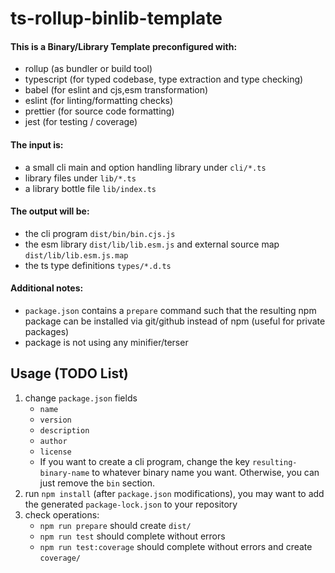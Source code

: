 # ts-rollup-binlib-template

#### This is a Binary/Library Template preconfigured with:
* rollup (as bundler or build tool)
* typescript (for typed codebase, type extraction and type checking)
* babel (for eslint and cjs,esm transformation)
* eslint (for linting/formatting checks)
* prettier (for source code formatting)
* jest (for testing / coverage)

#### The input is:
* a small cli main and option handling library under `cli/*.ts`
* library files under `lib/*.ts`
* a library bottle file `lib/index.ts`

#### The output will be:
* the cli program `dist/bin/bin.cjs.js`
* the esm library `dist/lib/lib.esm.js` and external source map `dist/lib/lib.esm.js.map`
* the ts type definitions `types/*.d.ts`

#### Additional notes:
* `package.json` contains a `prepare` command such that the resulting npm package can be installed via git/github instead of npm (useful for private packages)
* package is not using any minifier/terser

## Usage (TODO List)

1. change `package.json` fields
   * `name`
   * `version`
   * `description`
   * `author`
   * `license`
   * If you want to create a cli program, change the key `resulting-binary-name` to whatever binary name you want. Otherwise, you can just remove the `bin` section.
2. run `npm install` (after `package.json` modifications), you may want to add the generated `package-lock.json` to your repository
3. check operations:
    * `npm run prepare` should create `dist/`
    * `npm run test` should complete without errors
    * `npm run test:coverage` should complete without errors and create `coverage/`
    